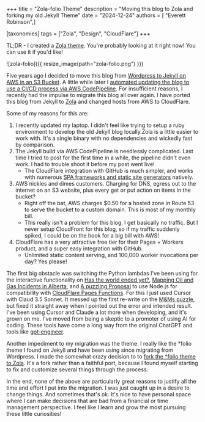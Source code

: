 +++
title = "Zola-folio Theme"
description = "Moving this blog to Zola and forking my old Jekyll Theme"
date = "2024-12-24"
authors = [ "Everett Robinson",]

[taxonomies]
tags = ["Zola", "Design", "CloudFlare"]
+++

TL;DR - I created a [Zola theme](https://github.com/evjrob/zola-folio). You're probably looking at it right now! You can use it if you'd like!

![zola-folio]({{ resize_image(path="zola-folio.png") }})

Five years ago I decided to move this blog from [Wordpress to Jekyll on AWS in an S3 Bucket](/going-serverless/). A little while later I [automated updating the blog to use a CI/CD process via AWS CodePipeline](/devops-cicd/). For insufficient reasons, I recently had the impulse to migrate this blog all over again. I have ported this blog from Jekyll to [Zola](https://www.getzola.org/) and changed hosts from AWS to CloudFlare.

Some of my reasons for this are:

1. I recently updated my laptop. I didn't feel like trying to setup a ruby environment to develop the old Jekyll blog locally.Zola is a little easier to work with. It's a single binary with no dependencies and wickedly fast by comparison.
2. The Jekyll build via AWS CodePipeline is needlessly complicated. Last time I tried to post for the first time in a while, the pipeline didn't even work. I had to trouble shoot it before my post went live!
    * The CloudFlare integration with GitHub is much simpler, and works with numerous [SPA frameworks and static site generators](https://developers.cloudflare.com/pages/framework-guides/) natively.
3. AWS nickles and dimes customers. Charging for DNS, egress out to the internet on an S3 website, plus every get or put action on items in the bucket?
    * Right off the bat, AWS charges $0.50 for a hosted zone in Route 53 to serve the bucket to a custom domain. This is most of my monthly bill.
    * This really isn't a problem for this blog. I get basically no traffic. But I never setup CloudFront for this blog, so if my traffic suddenly spiked, I could be on the hook for a big bill with AWS!
4. CloudFlare has a very attractive free tier for their Pages + Workers product, and a super easy integration with GitHub.
    * Unlimited static content serving, and 100,000 worker invocations per day? Yes please!

The first big obstacle was switching the Python lambdas I've been using for the interactive functionality on [Has the world ended yet?](https://everettsprojects.com/has-the-world-ended-yet-a-first-attempt-at-web-development/), [Mapping Oil and Gas Incidents in Alberta](https://everettsprojects.com/mapping-oil-and-gas-incidents-in-alberta-improvements/), and [A puzzling Proposal](https://everettsprojects.com/puzzling-proposal/) to use Node.js for compatibility with [CloudFlare Pages Functions](https://developers.cloudflare.com/pages/functions/). For this I just used Cursor with Claud 3.5 Sonnet. It messed up the first re-write on the [M&Ms puzzle](https://everettsprojects.com/8543W/mandms/), but fixed it straight away when I pointed out the error and intended result. I've been using Cursor and Claude a lot more when developing, and it's grown on me. I've moved from being a skeptic to a promoter of using AI for coding. These tools have come a long way from the original ChatGPT and tools like [gpt-engineer](https://github.com/gpt-engineer-org/gpt-engineer).

Another impediment to my migration was the theme. I really like the *folio theme I found on Jekyll and have been using since migrating from Wordpress. I made the somewhat crazy decision to to [fork the *folio theme to Zola](https://github.com/evjrob/zola-folio). It's a fork rather than a faithful port, because I found myself starting to fix and customize several things through the process.

In the end, none of the above are particularly great reasons to justify all the time and effort I put into the migration. I was just caught up in a desire to change things. And sometimes that's ok. It's nice to have personal space where I can make decisions that are bad from a financial or time management perspective. I feel like I learn and grow the most pursuing these little curiosities!